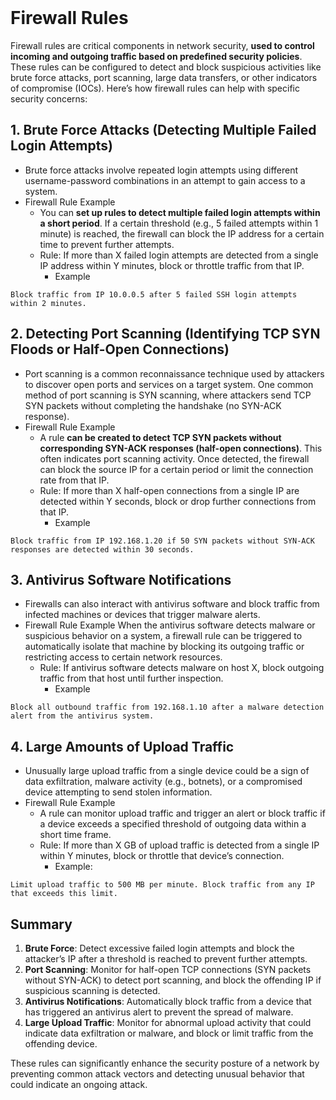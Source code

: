 <br>

# Firewall Rules
Firewall rules are critical components in network security, **used to control incoming and outgoing traffic based on predefined security policies**. These rules can be configured to detect and block suspicious activities like brute force attacks, port scanning, large data transfers, or other indicators of compromise (IOCs). Here’s how firewall rules can help with specific security concerns:

## 1. Brute Force Attacks (Detecting Multiple Failed Login Attempts)
  - Brute force attacks involve repeated login attempts using different username-password combinations in an attempt to gain access to a system.
  - Firewall Rule Example
    - You can **set up rules to detect multiple failed login attempts within a short period**. If a certain threshold (e.g., 5 failed attempts within 1 minute) is reached, the firewall can block the IP address for a certain time to prevent further attempts.
    - Rule: If more than X failed login attempts are detected from a single IP address within Y minutes, block or throttle traffic from that IP.
      - Example
```
Block traffic from IP 10.0.0.5 after 5 failed SSH login attempts within 2 minutes.
```

## 2. Detecting Port Scanning (Identifying TCP SYN Floods or Half-Open Connections)
  - Port scanning is a common reconnaissance technique used by attackers to discover open ports and services on a target system. One common method of port scanning is SYN scanning, where attackers send TCP SYN packets without completing the handshake (no SYN-ACK response).
  - Firewall Rule Example
    - A rule **can be created to detect TCP SYN packets without corresponding SYN-ACK responses (half-open connections)**. This often indicates port scanning activity. Once detected, the firewall can block the source IP for a certain period or limit the connection rate from that IP.
    - Rule: If more than X half-open connections from a single IP are detected within Y seconds, block or drop further connections from that IP.
      - Example
```
Block traffic from IP 192.168.1.20 if 50 SYN packets without SYN-ACK responses are detected within 30 seconds.
```

## 3. Antivirus Software Notifications
  - Firewalls can also interact with antivirus software and block traffic from infected machines or devices that trigger malware alerts.
  - Firewall Rule Example
    When the antivirus software detects malware or suspicious behavior on a system, a firewall rule can be triggered to automatically isolate that machine by blocking its outgoing traffic or restricting access to certain network resources.
    - Rule: If antivirus software detects malware on host X, block outgoing traffic from that host until further inspection.
      - Example
```
Block all outbound traffic from 192.168.1.10 after a malware detection alert from the antivirus system.
```

## 4. Large Amounts of Upload Traffic
  - Unusually large upload traffic from a single device could be a sign of data exfiltration, malware activity (e.g., botnets), or a compromised device attempting to send stolen information.
  - Firewall Rule Example
    - A rule can monitor upload traffic and trigger an alert or block traffic if a device exceeds a specified threshold of outgoing data within a short time frame.
    - Rule: If more than X GB of upload traffic is detected from a single IP within Y minutes, block or throttle that device’s connection.
      - Example:
```
Limit upload traffic to 500 MB per minute. Block traffic from any IP that exceeds this limit.
```

## Summary
1. **Brute Force**: Detect excessive failed login attempts and block the attacker’s IP after a threshold is reached to prevent further attempts.
2. **Port Scanning**: Monitor for half-open TCP connections (SYN packets without SYN-ACK) to detect port scanning, and block the offending IP if suspicious scanning is detected.
3. **Antivirus Notifications**: Automatically block traffic from a device that has triggered an antivirus alert to prevent the spread of malware.
4. **Large Upload Traffic**: Monitor for abnormal upload activity that could indicate data exfiltration or malware, and block or limit traffic from the offending device.

These rules can significantly enhance the security posture of a network by preventing common attack vectors and detecting unusual behavior that could indicate an ongoing attack.  
<br>